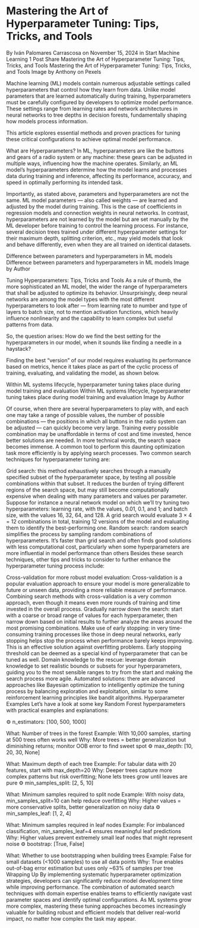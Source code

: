 # Mastering the Art of Hyperparameter Tuning: Tips, Tricks, and Tools
By Iván Palomares Carrascosa on November 15, 2024 in Start Machine Learning 1
 Post Share
Mastering the Art of Hyperparameter Tuning: Tips, Tricks, and Tools
Mastering the Art of Hyperparameter Tuning: Tips, Tricks, and Tools
Image by Anthony on Pexels

Machine learning (ML) models contain numerous adjustable settings called hyperparameters that control how they learn from data. Unlike model parameters that are learned automatically during training, hyperparameters must be carefully configured by developers to optimize model performance. These settings range from learning rates and network architectures in neural networks to tree depths in decision forests, fundamentally shaping how models process information.

This article explores essential methods and proven practices for tuning these critical configurations to achieve optimal model performance.

What are Hyperparameters?
In ML, hyperparameters are like the buttons and gears of a radio system or any machine: these gears can be adjusted in multiple ways, influencing how the machine operates. Similarly, an ML model’s hyperparameters determine how the model learns and processes data during training and inference, affecting its performance, accuracy, and speed in optimally performing its intended task.

Importantly, as stated above, parameters and hyperparameters are not the same. ML model parameters — also called weights — are learned and adjusted by the model during training. This is the case of coefficients in regression models and connection weights in neural networks. In contrast, hyperparameters are not learned by the model but are set manually by the ML developer before training to control the learning process. For instance, several decision trees trained under different hyperparameter settings for their maximum depth, splitting criterion, etc., may yield models that look and behave differently, even when they are all trained on identical datasets.

Difference between parameters and hyperparameters in ML models
Difference between parameters and hyperparameters in ML models
Image by Author


Tuning Hyperparameters: Tips, Tricks and Tools
As a rule of thumb, the more sophisticated an ML model, the wider the range of hyperparameters that shall be adjusted to optimize its behavior. Unsurprisingly, deep neural networks are among the model types with the most different hyperparameters to look after — from learning rate to number and type of layers to batch size, not to mention activation functions, which heavily influence nonlinearity and the capability to learn complex but useful patterns from data.

So, the question arises: How do we find the best setting for the hyperparameters in our model, when it sounds like finding a needle in a haystack?

Finding the best “version” of our model requires evaluating its performance based on metrics, hence it takes place as part of the cyclic process of training, evaluating, and validating the model, as shown below.

Within ML systems lifecycle, hyperparameter tuning takes place during model training and evaluation
Within ML systems lifecycle, hyperparameter tuning takes place during model training and evaluation
Image by Author

Of course, when there are several hyperparameters to play with, and each one may take a range of possible values, the number of possible combinations — the positions in which all buttons in the radio system can be adjusted — can quickly become very large. Training every possible combination may be unaffordable in terms of cost and time invested, hence better solutions are needed. In more technical words, the search space becomes immense. A common tool to perform this daunting optimization task more efficiently is by applying search processes. Two common search techniques for hyperparameter tuning are:

Grid search: this method exhaustively searches through a manually specified subset of the hyperparameter space, by testing all possible combinations within that subset. It reduces the burden of trying different regions of the search space, but may still become computationally expensive when dealing with many parameters and values per parameter. Suppose for instance a neural network model on which we’ll try tuning two hyperparameters: learning rate, with the values, 0.01, 0.1, and 1; and batch size, with the values 16, 32, 64, and 128. A grid search would evaluate 3 × 4 = 12 combinations in total, training 12 versions of the model and evaluating them to identify the best-performing one.
Random search: random search simplifies the process by sampling random combinations of hyperparameters. It’s faster than grid search and often finds good solutions with less computational cost, particularly when some hyperparameters are more influential in model performance than others
Besides these search techniques, other tips and tricks to consider to further enhance the hyperparameter tuning process include:

Cross-validation for more robust model evaluation: Cross-validation is a popular evaluation approach to ensure your model is more generalizable to future or unseen data, providing a more reliable measure of performance. Combining search methods with cross-validation is a very common approach, even though it means even more rounds of training and time invested in the overall process.
Gradually narrow down the search: start with a coarse or broad range of values for each hyperparameter, then narrow down based on initial results to further analyze the areas around the most promising combinations.
Make use of early stopping: in very time-consuming training processes like those in deep neural networks, early stopping helps stop the process when performance barely keeps improving. This is an effective solution against overfitting problems. Early stopping threshold can be deemed as a special kind of hyperparameter that can be tuned as well.
Domain knowledge to the rescue: leverage domain knowledge to set realistic bounds or subsets for your hyperparameters, guiding you to the most sensible ranges to try from the start and making the search process more agile.
Automated solutions: there are advanced approaches like Bayesian optimization to intelligently optimize the tuning process by balancing exploration and exploitation, similar to some reinforcement learning principles like bandit algorithms.
Hyperparameter Examples
Let’s have a look at some key Random Forest hyperparameters with practical examples and explanations:

⚙️ n_estimators: [100, 500, 1000]

What: Number of trees in the forest
Example: With 10,000 samples, starting at 500 trees often works well
Why: More trees = better generalization but diminishing returns; monitor OOB error to find sweet spot
⚙️ max_depth: [10, 20, 30, None]

What: Maximum depth of each tree
Example: For tabular data with 20 features, start with max_depth=20
Why: Deeper trees capture more complex patterns but risk overfitting; None lets trees grow until leaves are pure
⚙️ min_samples_split: [2, 5, 10]

What: Minimum samples required to split node
Example: With noisy data, min_samples_split=10 can help reduce overfitting
Why: Higher values = more conservative splits, better generalization on noisy data
⚙️ min_samples_leaf: [1, 2, 4]

What: Minimum samples required in leaf nodes
Example: For imbalanced classification, min_samples_leaf=4 ensures meaningful leaf predictions
Why: Higher values prevent extremely small leaf nodes that might represent noise
⚙️ bootstrap: [True, False]

What: Whether to use bootstrapping when building trees
Example: False for small datasets (<1000 samples) to use all data points
Why: True enables out-of-bag error estimation but uses only ~63% of samples per tree
Wrapping Up
By implementing systematic hyperparameter optimization strategies, developers can significantly reduce model development time while improving performance. The combination of automated search techniques with domain expertise enables teams to efficiently navigate vast parameter spaces and identify optimal configurations. As ML systems grow more complex, mastering these tuning approaches becomes increasingly valuable for building robust and efficient models that deliver real-world impact, no matter how complex the task may appear.


